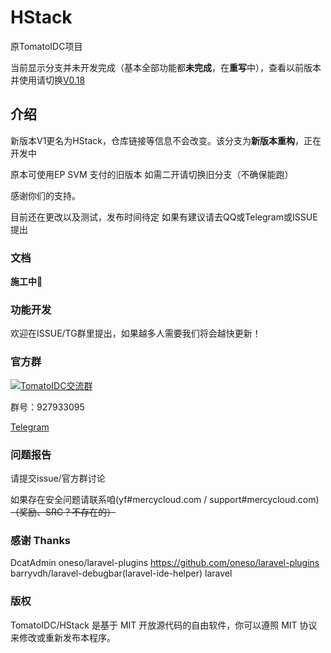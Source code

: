 # HStack

原TomatoIDC项目

当前显示分支并未开发完成（基本全部功能都**未完成**，在**重写**中），查看以前版本并使用请切换[V0.18](https://github.com/MercyCloudTeam/TomatoIDC/tree/V0.1.8)

## 介绍

新版本V1更名为HStack，仓库链接等信息不会改变。该分支为**新版本重构**，正在开发中

原本可使用EP SVM 支付的旧版本 如需二开请切换旧分支（不确保能跑）

感谢你们的支持。

目前还在更改以及测试，发布时间待定
如果有建议请去QQ或Telegram或ISSUE提出



### 文档

**施工中🚧**


### 功能开发

欢迎在ISSUE/TG群里提出，如果越多人需要我们将会越快更新！



### 官方群

<a target="_blank" href="//shang.qq.com/wpa/qunwpa?idkey=5bcf211d7faaafa83e0253d93be8d3813acebafcb24d4eb013d1e3ae9b015383"><img border="0" src="//pub.idqqimg.com/wpa/images/group.png" alt="TomatoIDC交流群" title="TomatoIDC交流群"></a>

群号：927933095

[Telegram](https://t.me/MercyCloudNetwork)



### 问题报告

请提交issue/官方群讨论

如果存在安全问题请联系咱(yf#mercycloud.com / support#mercycloud.com)~~（奖励、SRC？不存在的）~~


### 感谢 Thanks

DcatAdmin
oneso/laravel-plugins https://github.com/oneso/laravel-plugins
barryvdh/laravel-debugbar(laravel-ide-helper)
laravel

### 版权

TomatoIDC/HStack 是基于 MIT 开放源代码的自由软件，你可以遵照 MIT 协议来修改或重新发布本程序。

